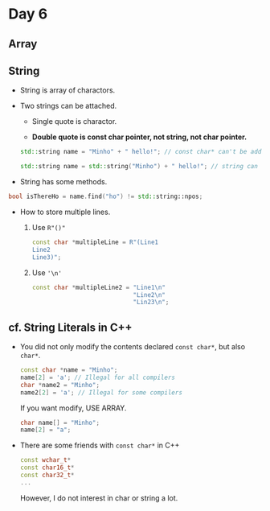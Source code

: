 # Day 6

## Array

## String

- String is array of charactors.

- Two strings can be attached.

  - Single quote is charactor.

  - **Double quote is const char pointer, not string, not char pointer.**

  ```cpp
  std::string name = "Minho" + " hello!"; // const char* can't be added each other
  ```

  ```cpp
  std::string name = std::string("Minho") + " hello!"; // string can
  ```

- String has some methods.

```cpp
bool isThereHo = name.find("ho") != std::string::npos;
```

- How to store multiple lines.

  1. Use `R"()"`

     ```cpp
     const char *multipleLine = R"(Line1
     Line2
     Line3)";
     ```

  1. Use `'\n'`

     ```cpp
     const char *multipleLine2 = "Line1\n"
                                 "Line2\n"
                                 "Lin23\n";
     ```

## cf. String Literals in C++

- You did not only modify the contents declared `const char*`, but also `char*`.

  ```cpp
  const char *name = "Minho";
  name[2] = 'a'; // Illegal for all compilers
  char *name2 = "Minho";
  name2[2] = 'a'; // Illegal for some compilers
  ```

  If you want modify, USE ARRAY.

  ```cpp
  char name[] = "Minho";
  name[2] = "a";
  ```

- There are some friends with `const char*` in C++

  ```cpp
  const wchar_t*
  const char16_t*
  const char32_t*
  ...
  ```

  However, I do not interest in char or string a lot.
